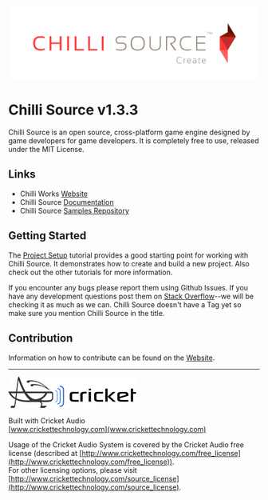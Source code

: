 ![alt link](Documents/Images/ChilliSourceLogo.png)

Chilli Source v1.3.3
====================

Chilli Source is an open source, cross-platform game engine designed by game developers for game developers. It is completely free to use, released under the MIT License.

Links
-----
* Chilli Works [Website](http://chilli-works.com/)
* Chilli Source [Documentation](http://www.chilli-works.com/learn/)
* Chilli Source [Samples Repository](https://github.com/ChilliWorks/CSSamples)

Getting Started
---------------
The [Project Setup](http://www.chilli-works.com/learn/tutorials-2/project-setup/) tutorial provides a good starting point for working with Chilli Source. It demonstrates how to create and build a new project. Also check out the other tutorials for more information.

If you encounter any bugs please report them using Github Issues. If you have any development questions post them on [Stack Overflow](http://stackoverflow.com/)--we will be checking it as much as we can. Chilli Source doesn't have a Tag yet so make sure you mention Chilli Source in the title.

Contribution
------------
Information on how to contribute can be found on the [Website](http://chilli-works.com/).

---

![alt link](Documents/Images/CricketLogo.png)

Built with Cricket Audio
<br>[www.crickettechnology.com](www.crickettechnology.com)

Usage of the Cricket Audio System is covered by the Cricket Audio free license (described at [http://www.crickettechnology.com/free_license](http://www.crickettechnology.com/free_license)). 
<br>For other licensing options, please visit [http://www.crickettechnology.com/source_license](http://www.crickettechnology.com/source_license).